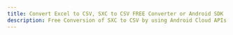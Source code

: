 ---title: Convert Excel to CSV, SXC to CSV FREE Converter or Android SDKdescription: Free Conversion of SXC to CSV by using Android Cloud APIs & SDKs. Also Create, Edit & Render Microsoft Excel, CSV and SpreadsheetML worksheets or spreadsheet in the Cloud.---